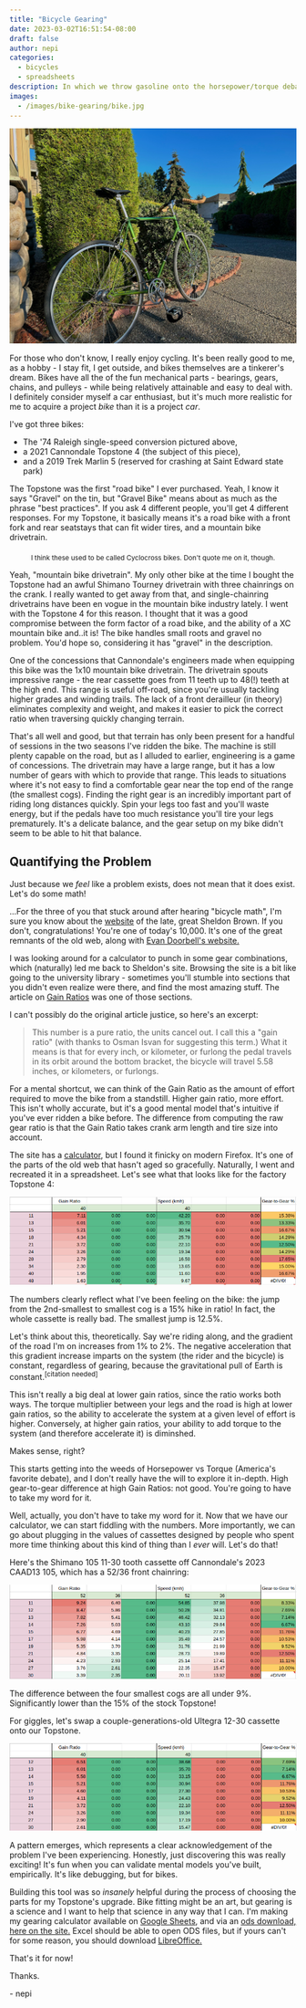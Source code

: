 ```yaml
---
title: "Bicycle Gearing"
date: 2023-03-02T16:51:54-08:00
draft: false
author: nepi
categories:
  - bicycles
  - spreadsheets
description: In which we throw gasoline onto the horsepower/torque debate.
images:
  - /images/bike-gearing/bike.jpg
---
```


<img
  src="bike.jpg"
  alt="A picture of my green, single-speed road bike resting against a couple small bushes in my driveway.">

For those who don't know, I really enjoy cycling. It's been really good to me, as a hobby - I stay fit, I get outside, and bikes themselves are a tinkerer's dream. Bikes have all the of the fun mechanical parts - bearings, gears, chains, and pulleys - while being relatively attainable and easy to deal with. I definitely consider myself a car enthusiast, but it's much more realistic for me to acquire a project *bike* than it is a project *car*.

I've got three bikes:
 - The '74 Raleigh single-speed conversion pictured above,
 - a 2021 Cannondale Topstone 4 (the subject of this piece),
 - and a 2019 Trek Marlin 5 (reserved for crashing at Saint Edward state park)

The Topstone was the first "road bike" I ever purchased. Yeah, I know it says "Gravel" on the tin, but "Gravel Bike" means about as much as the phrase "best practices". If you ask 4 different people, you'll get 4 different responses. For my Topstone, it basically means it's a road bike with a front fork and rear seatstays that can fit wider tires, and a mountain bike drivetrain.

<center><sub>I think these used to be called Cyclocross bikes. Don't quote me on it, though.</sub></center>

Yeah, "mountain bike drivetrain". My only other bike at the time I bought the Topstone had an awful Shimano Tourney drivetrain with three chainrings on the crank. I really wanted to get away from that, and single-chainring drivetrains have been en vogue in the mountain bike industry lately. I went with the Topstone 4 for this reason. I thought that it was a good compromise between the form factor of a road bike, and the ability of a XC mountain bike and..it is! The bike handles small roots and gravel no problem. You'd hope so, considering it has "gravel" in the description.

One of the concessions that Cannondale's engineers made when equipping this bike was the 1x10 mountain bike drivetrain. The drivetrain spouts impressive range - the rear cassette goes from 11 teeth up to 48(!) teeth at the high end. This range is useful off-road, since you're usually tackling higher grades and winding trails. The lack of a front derailleur (in theory) eliminates complexity and weight, and makes it easier to pick the correct ratio when traversing quickly changing terrain.

That's all well and good, but that terrain has only been present for a handful of sessions in the two seasons I've ridden the bike. The machine is still plenty capable on the road, but as I alluded to earlier, engineering is a game of concessions. The drivetrain may have a large range, but it has a low number of gears with which to provide that range. This leads to situations where it's not easy to find a comfortable gear near the top end of the range (the smallest cogs). Finding the right gear is an incredibly important part of riding long distances quickly. Spin your legs too fast and you'll waste energy, but if the pedals have too much resistance you'll tire your legs prematurely. It's a delicate balance, and the gear setup on my bike didn't seem to be able to hit that balance.

## Quantifying the Problem

Just because we *feel* like a problem exists, does not mean that it does exist. Let's do some math!

...For the three of you that stuck around after hearing "bicycle math", I'm sure you know about the [website](https://www.sheldonbrown.com/) of the late, great Sheldon Brown. If you don't, congratulations! You're one of today's 10,000. It's one of the great remnants of the old web, along with [Evan Doorbell's website.](http://www.evan-doorbell.com/)

I was looking around for a calculator to punch in some gear combinations, which (naturally) led me back to Sheldon's site. Browsing the site is a bit like going to the university library - sometimes you'll stumble into sections that you didn't even realize were there, and find the most amazing stuff. The article on [Gain Ratios](https://www.sheldonbrown.com/gain.html) was one of those sections.

I can't possibly do the original article justice, so here's an excerpt:

>This number is a pure ratio, the units cancel out. I call this a "gain ratio" (with thanks to Osman Isvan for suggesting this term.) What it means is that for every inch, or kilometer, or furlong the pedal travels in its orbit around the bottom bracket, the bicycle will travel 5.58 inches, or kilometers, or furlongs.

For a mental shortcut, we can think of the Gain Ratio as the amount of effort required to move the bike from a standstill. Higher gain ratio, more effort. This isn't wholly accurate, but it's a good mental model that's intuitive if you've ever ridden a bike before. The difference from computing the raw gear ratio is that the Gain Ratio takes crank arm length and tire size into account.

The site has a [calculator](https://www.sheldonbrown.com/gear-calc.html), but I found it finicky on modern Firefox. It's one of the parts of the old web that hasn't aged so gracefully. Naturally, I went and recreated it in a spreadsheet. Let's see what that looks like for the factory Topstone 4:

<img src="topstone-stock.png">

The numbers clearly reflect what I've been feeling on the bike: the jump from the 2nd-smallest to smallest cog is a 15% hike in ratio! In fact, the whole cassette is really bad. The smallest jump is 12.5%.

Let's think about this, theoretically. Say we're riding along, and the gradient of the road I'm on increases from 1% to 2%. The negative acceleration that this gradient increase imparts on the system (the rider and the bicycle) is constant, regardless of gearing, because the gravitational pull of Earth is constant.<sup>[citation needed]</sup>

This isn't really a big deal at lower gain ratios, since the ratio works both ways. The torque multiplier between your legs and the road is high at lower gain ratios, so the ability to accelerate the system at a given level of effort is higher. Conversely, at higher gain ratios, your ability to add torque to the system (and therefore accelerate it) is diminshed.

Makes sense, right?

This starts getting into the weeds of Horsepower vs Torque (America's favorite debate), and I don't really have the will to explore it in-depth. High gear-to-gear difference at high Gain Ratios: not good. You're going to have to take my word for it.

Well, actually, you don't have to take my word for it. Now that we have our calculator, we can start fiddling with the numbers. More importantly, we can go about plugging in the values of cassettes designed by people who spent more time thinking about this kind of thing than I *ever* will. Let's do that!

Here's the Shimano 105 11-30 tooth cassette off Cannondale's 2023 CAAD13 105, which has a 52/36 front chainring:

<img src="caad13.png">

The difference between the four smallest cogs are all under 9%. Significantly lower than the 15% of the stock Topstone!

For giggles, let's swap a couple-generations-old Ultegra 12-30 cassette onto our Topstone.

<img src="topstone-ultegra.png">

A pattern emerges, which represents a clear acknowledgement of the problem I've been experiencing. Honestly, just discovering this was really exciting! It's fun when you can validate mental models you've built, empirically. It's like debugging, but for bikes.

Building this tool was so *insanely* helpful during the process of choosing the parts for my Topstone's upgrade. Bike fitting might be an art, but gearing is a science and I want to help that science in any way that I can. I'm making my gearing calculator available on [Google Sheets](https://docs.google.com/spreadsheets/d/12OCbyuAB1etyZ_HC-R799gs1cmtQAhSf30H7KO-iWVY/edit?usp=sharing), and via an [ods download, here on the site.](/docs/bike_calculator.ods) Excel should be able to open ODS files, but if yours can't for some reason, you should download [LibreOffice.](https://www.libreoffice.org/)

That's it for now!

Thanks.

\- nepi
